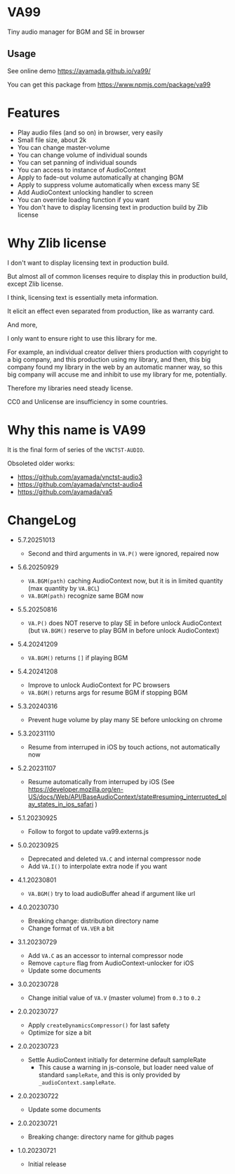 # VA99

Tiny audio manager for BGM and SE in browser


## Usage

See online demo https://ayamada.github.io/va99/

You can get this package from https://www.npmjs.com/package/va99


# Features

- Play audio files (and so on) in browser, very easily
- Small file size, about 2k
- You can change master-volume
- You can change volume of individual sounds
- You can set panning of individual sounds
- You can access to instance of AudioContext
- Apply to fade-out volume automatically at changing BGM
- Apply to suppress volume automatically when excess many SE
- Add AudioContext unlocking handler to screen
- You can override loading function if you want
- You don't have to display licensing text in production build by Zlib license


# Why Zlib license

I don't want to display licensing text in production build.

But almost all of common licenses require to display this in production build,
except Zlib license.

I think, licensing text is essentially meta information.

It elicit an effect even separated from production, like as warranty card.

And more,

I only want to ensure right to use this library for me.

For example,
an individual creator deliver thiers production with copyright to a big company,
and this production using my library, and then,
this big company found my library in the web by an automatic manner way,
so this big company will accuse me and inhibit to use my library for me,
potentially.

Therefore my libraries need steady license.

CC0 and Unlicense are insufficiency in some countries.


# Why this name is VA99

It is the final form of series of the `VNCTST-AUDIO`.

Obsoleted older works:

- https://github.com/ayamada/vnctst-audio3
- https://github.com/ayamada/vnctst-audio4
- https://github.com/ayamada/va5


# ChangeLog

- 5.7.20251013
    - Second and third arguments in `VA.P()` were ignored, repaired now

- 5.6.20250929
    - `VA.BGM(path)` caching AudioContext now, but it is in limited quantity (max quantity by `VA.BCL`)
    - `VA.BGM(path)` recognize same BGM now

- 5.5.20250816
    - `VA.P()` does NOT reserve to play SE in before unlock AudioContext
      (but `VA.BGM()` reserve to play BGM in before unlock AudioContext)

- 5.4.20241209
    - `VA.BGM()` returns `[]` if playing BGM

- 5.4.20241208
    - Improve to unlock AudioContext for PC browsers
    - `VA.BGM()` returns args for resume BGM if stopping BGM

- 5.3.20240316
    - Prevent huge volume by play many SE before unlocking on chrome

- 5.3.20231110
    - Resume from interruped in iOS by touch actions, not automatically now

- 5.2.20231107
    - Resume automatically from interruped by iOS
      (See https://developer.mozilla.org/en-US/docs/Web/API/BaseAudioContext/state#resuming_interrupted_play_states_in_ios_safari )

- 5.1.20230925
    - Follow to forgot to update va99.externs.js

- 5.0.20230925
    - Deprecated and deleted `VA.C` and internal compressor node
    - Add `VA.I()` to interpolate extra node if you want

- 4.1.20230801
    - `VA.BGM()` try to load audioBuffer ahead if argument like url

- 4.0.20230730
    - Breaking change: distribution directory name
    - Change format of `VA.VER` a bit

- 3.1.20230729
    - Add `VA.C` as an accessor to internal compressor node
    - Remove `capture` flag from AudioContext-unlocker for iOS
    - Update some documents

- 3.0.20230728
    - Change initial value of `VA.V` (master volume) from `0.3` to `0.2`

- 2.0.20230727
    - Apply `createDynamicsCompressor()` for last safety
    - Optimize for size a bit

- 2.0.20230723
    - Settle AudioContext initially for determine default sampleRate
        - This cause a warning in js-console,
          but loader need value of standard `sampleRate`,
          and this is only provided by `_audioContext.sampleRate`.

- 2.0.20230722
    - Update some documents

- 2.0.20230721
    - Breaking change: directory name for github pages

- 1.0.20230721
    - Initial release

